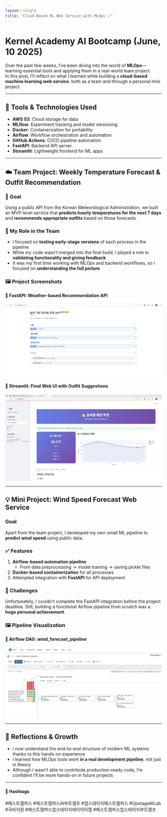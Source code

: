 ```yaml
---
layout: single
title: "Cloud-Based ML Web Service with MLOps ✅"
---
```


# Kernel Academy AI Bootcamp (June, 10 2025)

Over the past few weeks, I’ve been diving into the world of **MLOps**—learning essential tools and applying them in a real-world team project.  
In this post, I’ll reflect on what I learned while building a **cloud-based machine learning web service**, both as a team and through a personal mini project.

---

## 🔧 Tools & Technologies Used

- **AWS S3**: Cloud storage for data  
- **MLflow**: Experiment tracking and model versioning  
- **Docker**: Containerization for portability  
- **Airflow**: Workflow orchestration and automation  
- **GitHub Actions**: CI/CD pipeline automation  
- **FastAPI**: Backend API server  
- **Streamlit**: Lightweight frontend for ML apps

---

## ☁️ Team Project: Weekly Temperature Forecast & Outfit Recommendation

### 📌 Goal

Using a public API from the Korean Meteorological Administration, we built an MVP-level service that **predicts hourly temperatures for the next 7 days** and **recommends appropriate outfits** based on those forecasts.

### 🧠 My Role in the Team

- I focused on **testing early-stage versions** of each process in the pipeline  
- While my code wasn't merged into the final build, I played a role in **validating functionality and giving feedback**  
- It was my first time working with MLOps and backend workflows, so  I focused on **understanding the full picture**

### 🖼️ Project Screenshots

#### 🔹 FastAPI: Weather-based Recommendation API

![FastAPI Swagger UI](/assets/images/FastAPI.jpg)

#### 🔹 Streamlit: Final Web UI with Outfit Suggestions

![Streamlit UI Interface](/assets/images/streamlit.jpg)

---

## 💡 Mini Project: Wind Speed Forecast Web Service

### Goal

Apart from the team project, I developed my own small ML pipeline to **predict wind speed** using public data.

### ✅ Features

1. **Airflow-based automation pipeline**
   - From data preprocessing → model training → saving pickle files  
2. **Docker-based containerization** for all processes  
3. Attempted integration with **FastAPI** for API deployment

### 🚧 Challenges

Unfortunately, I couldn't complete the FastAPI integration before the project deadline. Still, building a functional Airflow pipeline from scratch was a **huge personal achievement**.

### 🖼️ Pipeline Visualization

#### 🔹 Airflow DAG: wind_forecast_pipeline

![Airflow DAG Screenshot](/assets/images/airflow_wind.jpg)

---

## 🌱 Reflections & Growth

- I now understand the end-to-end structure of modern ML systems thanks to this hands-on experience
- I learned how MLOps tools work **in a real development pipeline**, not just in theory
- Although I wasn’t able to contribute production-ready code, I’m confident I’ll be more hands-on in future projects

---

#### 🔖 Hashtags  
#패스트캠퍼스 #패스트캠퍼스AI부트캠프 #업스테이지패스트캠퍼스 #UpstageAILab #국비지원 #패스트캠퍼스업스테이지에이아이랩 #패스트캠퍼스업스테이지부트캠프

